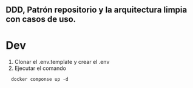 ## DDD, Patrón repositorio y la arquitectura limpia con casos de uso.

# Dev

1. Clonar el .env.template y crear el .env
2. Ejecutar el comando 
```
  docker componse up -d 
```
